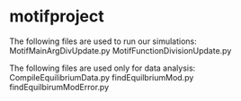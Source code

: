 # motifproject

The following files are used to run our simulations:
MotifMainArgDivUpdate.py
MotifFunctionDivisionUpdate.py



The following files are used only for data analysis:
CompileEquilibriumData.py
findEquilbriumMod.py
findEquilbirumModError.py

